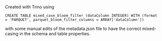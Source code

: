 Created with Trino using
```
CREATE TABLE mixed_case_bloom_filter (dataColumn INTEGER) WITH (format = 'PARQUET', parquet_bloom_filter_columns = ARRAY['dataColumn'])
```
with some manual edits of the metadata.json file to have the correct mixed-casing in the schema and table properties.
